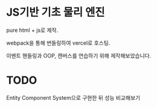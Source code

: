 # JS기반 기초 물리 엔진

pure html + js로 제작.

webpack을 통해 번들링하여 vercel로 호스팅.

이벤트 핸들링과 OOP, 캔버스를 연습하기 위해 제작해보았습니다.

# TODO

Entity Component System으로 구현한 뒤 성능 비교해보기
